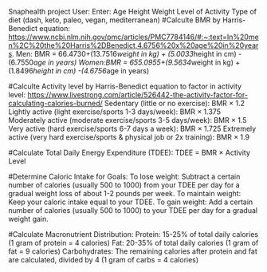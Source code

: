 Snaphealth project
User: 
  Enter:  Age
          Height
          Weight
          Level of Activity
          Type of diet (dash, keto, paleo, vegan, mediterranean)
  #Calculte BMR by Harris-Benedict equation: https://www.ncbi.nlm.nih.gov/pmc/articles/PMC7784146/#:~:text=In%20men%2C%20the%20Harris%2DBenedict,4.6756%20x%20age%20in%20years.
  Men:  BMR = 66.4730+(13.7516*weight in kg) + (5.0033*height in cm) - (6.7550*age in years)
  Women:BMR = 655.0955+(9.5634*weight in kg) + (1.8496*height in cm) -(4.6756*age in years)

  #Calculte Activity level by Harris-Benedict equation to factor in activity level: https://www.livestrong.com/article/526442-the-activity-factor-for-calculating-calories-burned/
  Sedentary (little or no exercise): BMR × 1.2
  Lightly active (light exercise/sports 1-3 days/week): BMR × 1.375
  Moderately active (moderate exercise/sports 3-5 days/week): BMR × 1.5
  Very active (hard exercise/sports 6-7 days a week): BMR × 1.725
  Extremely active (very hard exercise/sports & physical job or 2x training): BMR × 1.9

  #Calculate Total Daily Energy Expenditure (TDEE):
  TDEE = BMR × Activity Level

  #Determine Caloric Intake for Goals:
  To lose weight: Subtract a certain number of calories (usually 500 to 1000) from your TDEE per day for a gradual weight loss of about 1-2 pounds per week.
  To maintain weight: Keep your caloric intake equal to your TDEE.
  To gain weight: Add a certain number of calories (usually 500 to 1000) to your TDEE per day for a gradual weight gain.

  #Calculate Macronutrient Distribution:
  Protein: 15-25% of total daily calories (1 gram of protein = 4 calories)
  Fat: 20-35% of total daily calories (1 gram of fat = 9 calories)
  Carbohydrates: The remaining calories after protein and fat are calculated, divided by 4 (1 gram of carbs = 4 calories)
